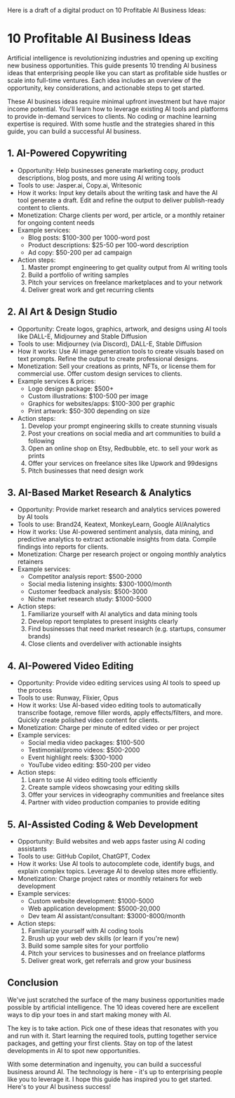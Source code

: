 Here is a draft of a digital product on 10 Profitable AI Business Ideas:

# 10 Profitable AI Business Ideas 

Artificial intelligence is revolutionizing industries and opening up exciting new business opportunities. This guide presents 10 trending AI business ideas that enterprising people like you can start as profitable side hustles or scale into full-time ventures. Each idea includes an overview of the opportunity, key considerations, and actionable steps to get started. 

These AI business ideas require minimal upfront investment but have major income potential. You'll learn how to leverage existing AI tools and platforms to provide in-demand services to clients. No coding or machine learning expertise is required. With some hustle and the strategies shared in this guide, you can build a successful AI business.

## 1. AI-Powered Copywriting 
- Opportunity: Help businesses generate marketing copy, product descriptions, blog posts, and more using AI writing tools 
- Tools to use: Jasper.ai, Copy.ai, Writesonic
- How it works: Input key details about the writing task and have the AI tool generate a draft. Edit and refine the output to deliver publish-ready content to clients.
- Monetization: Charge clients per word, per article, or a monthly retainer for ongoing content needs
- Example services:
    - Blog posts: $100-300 per 1000-word post
    - Product descriptions: $25-50 per 100-word description 
    - Ad copy: $50-200 per ad campaign
- Action steps:
    1. Master prompt engineering to get quality output from AI writing tools
    2. Build a portfolio of writing samples 
    3. Pitch your services on freelance marketplaces and to your network
    4. Deliver great work and get recurring clients

## 2. AI Art & Design Studio
- Opportunity: Create logos, graphics, artwork, and designs using AI tools like DALL-E, Midjourney and Stable Diffusion
- Tools to use: Midjourney (via Discord), DALL-E, Stable Diffusion 
- How it works: Use AI image generation tools to create visuals based on text prompts. Refine the output to create professional designs.
- Monetization: Sell your creations as prints, NFTs, or license them for commercial use. Offer custom design services to clients. 
- Example services & prices:
    - Logo design package: $500+ 
    - Custom illustrations: $100-500 per image
    - Graphics for websites/apps: $100-300 per graphic
    - Print artwork: $50-300 depending on size
- Action steps: 
    1. Develop your prompt engineering skills to create stunning visuals
    2. Post your creations on social media and art communities to build a following
    3. Open an online shop on Etsy, Redbubble, etc. to sell your work as prints 
    4. Offer your services on freelance sites like Upwork and 99designs
    5. Pitch businesses that need design work

## 3. AI-Based Market Research & Analytics
- Opportunity: Provide market research and analytics services powered by AI tools 
- Tools to use: Brand24, Keatext, MonkeyLearn, Google AI/Analytics
- How it works: Use AI-powered sentiment analysis, data mining, and predictive analytics to extract actionable insights from data. Compile findings into reports for clients.
- Monetization: Charge per research project or ongoing monthly analytics retainers 
- Example services:
    - Competitor analysis report: $500-2000
    - Social media listening insights: $300-1000/month  
    - Customer feedback analysis: $500-3000
    - Niche market research study: $1000-5000
- Action steps:
    1. Familiarize yourself with AI analytics and data mining tools 
    2. Develop report templates to present insights clearly
    3. Find businesses that need market research (e.g. startups, consumer brands)
    4. Close clients and overdeliver with actionable insights

## 4. AI-Powered Video Editing
- Opportunity: Provide video editing services using AI tools to speed up the process
- Tools to use: Runway, Flixier, Opus
- How it works: Use AI-based video editing tools to automatically transcribe footage, remove filler words, apply effects/filters, and more. Quickly create polished video content for clients.
- Monetization: Charge per minute of edited video or per project 
- Example services:
    - Social media video packages: $100-500 
    - Testimonial/promo videos: $500-2000
    - Event highlight reels: $300-1000
    - YouTube video editing: $50-200 per video
- Action steps:  
    1. Learn to use AI video editing tools efficiently
    2. Create sample videos showcasing your editing skills
    3. Offer your services in videography communities and freelance sites
    4. Partner with video production companies to provide editing

## 5. AI-Assisted Coding & Web Development 
- Opportunity: Build websites and web apps faster using AI coding assistants
- Tools to use: GitHub Copilot, ChatGPT, Codex
- How it works: Use AI tools to autocomplete code, identify bugs, and explain complex topics. Leverage AI to develop sites more efficiently.  
- Monetization: Charge project rates or monthly retainers for web development 
- Example services:
    - Custom website development: $1000-5000
    - Web application development: $5000-20,000
    - Dev team AI assistant/consultant: $3000-8000/month 
- Action steps:
    1. Familiarize yourself with AI coding tools 
    2. Brush up your web dev skills (or learn if you're new)
    3. Build some sample sites for your portfolio 
    4. Pitch your services to businesses and on freelance platforms
    5. Deliver great work, get referrals and grow your business

## Conclusion
We've just scratched the surface of the many business opportunities made possible by artificial intelligence. The 10 ideas covered here are excellent ways to dip your toes in and start making money with AI.

The key is to take action. Pick one of these ideas that resonates with you and run with it. Start learning the required tools, putting together service packages, and getting your first clients. Stay on top of the latest developments in AI to spot new opportunities.

With some determination and ingenuity, you can build a successful business around AI. The technology is here - it's up to enterprising people like you to leverage it. I hope this guide has inspired you to get started. Here's to your AI business success!